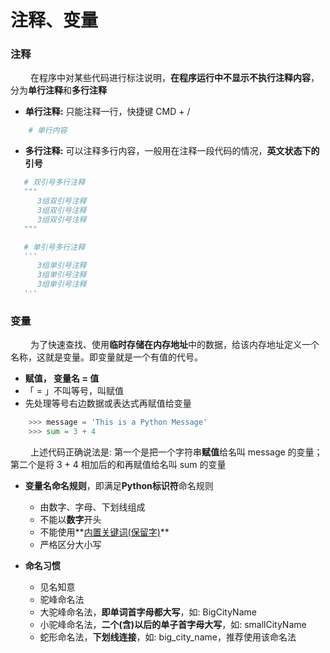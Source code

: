 # 注释、变量
### 注释 
&emsp;&emsp; 在程序中对某些代码进⾏标注说明，**在程序运行中不显示不执行注释内容**，分为**单行注释**和**多行注释**
*  **单行注释:** 只能注释一行，快捷键 CMD + /


```python
    # 单行内容
```


*  **多行注释:** 可以注释多⾏内容，⼀般⽤在注释一段代码的情况，**英文状态下的引号**


```python
   # 双引号多行注释
   """
      3组双引号注释
      3组双引号注释
      3组双引号注释
   """

   # 单引号多行注释
   '''
      3组单引号注释
      3组单引号注释
      3组单引号注释
   '''

```


### 变量
&emsp;&emsp; 为了快速查找、使用**临时存储在内存地址**中的数据，给该内存地址定义一个名称，这就是变量。即变量就是一个有值的代号。
*  **赋值， 变量名 = 值**
  *  「 = 」不叫等号，叫赋值
  *  先处理等号右边数据或表达式再赋值给变量


```python
    >>> message = 'This is a Python Message'
    >>> sum = 3 + 4
```
&emsp;&emsp; 上述代码正确说法是: 第一个是把一个字符串**赋值**给名叫 message 的变量；第二个是将 3 + 4 相加后的和再赋值给名叫 sum 的变量


*  **变量名命名规则**，即满足**Python标识符**命名规则
   *  由数字、字母、下划线组成
   *  不能以**数字**开头
   *  不能使用**[内置关键词(保留字)](https://www.runoob.com/python3/python3-basic-syntax.html)**
   *  严格区分大小写   


*  **命名习惯**
   *  见名知意
   *  驼峰命名法
     *  大驼峰命名法，**即单词首字母都大写**，如: BigCityName
     *  小驼峰命名法，**二个(含)以后的单子首字母大写**，如: smallCityName
   *  蛇形命名法，**下划线连接**，如: big_city_name，推荐使用该命名法
   
 

   







